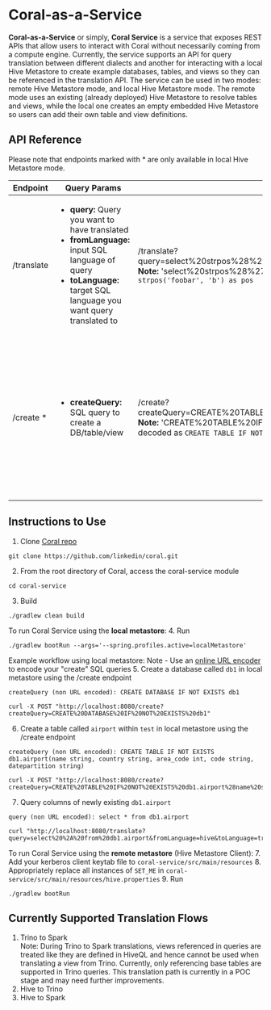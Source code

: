 
# Coral-as-a-Service

**Coral-as-a-Service** or simply, **Coral Service** is a service that exposes REST APIs that allow users to interact with Coral without necessarily coming from a compute engine. Currently, the service supports an API for query translation between different dialects and another for interacting with a local Hive Metastore to create example databases, tables, and views so they can be referenced in the translation API. The service can be used in two modes: remote Hive Metastore mode, and local Hive Metastore mode. The remote mode uses an existing (already deployed) Hive Metastore to resolve tables and views, while the local one creates an empty embedded Hive Metastore so users can add their own table and view definitions.

## API Reference
Please note that endpoints marked with * are only available in local Hive Metastore mode.

| Endpoint | Query Params |Example | Method | Semantics  
|--|--|--|--|--|  
| /translate |  <ul><li><strong>query:</strong> Query you want to have translated</li><li><strong>fromLanguage:</strong> input SQL language of query</li><li><strong> toLanguage:</strong> target SQL language you want query translated to</li></ul> | /translate?query=select%20strpos%28%27foobar%27%2C%20%27b%27%29%20as%20pos&fromLanguage=trino&toLanguage=spark </br> **Note:** 'select%20strpos%28%27foobar%27%2C%20%27b%27%29%20as%20pos' is URL decoded as `select strpos('foobar', 'b') as pos` | GET |   READ - returns the translated query|  
| /create * | <ul><li><strong>createQuery:</strong> SQL query to create a DB/table/view</li> | /create?createQuery=CREATE%20TABLE%20IF%20NOT%20EXISTS%20default.employees(e_id%20int%2C%20name%20string) **Note:** 'CREATE%20TABLE%20IF%20NOT%20EXISTS%20default.employees(e_id%20int%2C%20name%20string)' is URL decoded as `CREATE TABLE IF NOT EXISTS default.employees(e_id int, name string)` | POST | CREATE - creates the metadata of the DB/table/view in the local metastore (**note:** this endpoint is only available if users choose to use Coral Service with local metastore) |

## Instructions to Use
1. Clone [Coral repo](https://github.com/linkedin/coral)
```  
git clone https://github.com/linkedin/coral.git  
```  
2. From the root directory of Coral, access the coral-service module
```  
cd coral-service  
```  
3. Build
```  
./gradlew clean build  
```  
To run Coral Service using the **local metastore**:
4.   Run
```  
./gradlew bootRun --args='--spring.profiles.active=localMetastore'  
```  
Example workflow using local metastore:
Note - Use an [online URL encoder](https://www.urlencoder.org/) to encode your "create" SQL queries
5. Create a database called `db1` in local metastore using the /create endpoint
```
createQuery (non URL encoded): CREATE DATABASE IF NOT EXISTS db1

curl -X POST "http://localhost:8080/create?createQuery=CREATE%20DATABASE%20IF%20NOT%20EXISTS%20db1"
```
6. Create a table called `airport` within `test` in local metastore using the /create endpoint
```
createQuery (non URL encoded): CREATE TABLE IF NOT EXISTS db1.airport(name string, country string, area_code int, code string, datepartition string)

curl -X POST "http://localhost:8080/create?createQuery=CREATE%20TABLE%20IF%20NOT%20EXISTS%20db1.airport%28name%20string%2C%20country%20string%2C%20area_code%20int%2C%20code%20string%2C%20datepartition%20string%29"
```

7. Query columns of newly existing `db1.airport`
```
query (non URL encoded): select * from db1.airport

curl "http://localhost:8080/translate?query=select%20%2A%20from%20db1.airport&fromLanguage=hive&toLanguage=trino"
```

To run Coral Service using the **remote metastore** (Hive Metastore Client):
7.  Add your kerberos client keytab file to `coral-service/src/main/resources`
8.  Appropriately replace all instances of `SET_ME` in `coral-service/src/main/resources/hive.properties`
9. Run
```  
./gradlew bootRun  
```  

## Currently Supported Translation Flows
1. Trino to Spark  
   Note: During Trino to Spark translations, views referenced in queries are treated like they are defined in HiveQL and hence cannot be used when translating a view from Trino. Currently, only referencing base tables are supported in Trino queries. This translation path is currently in a POC stage and may need further improvements.
2. Hive to Trino
3. Hive to Spark
